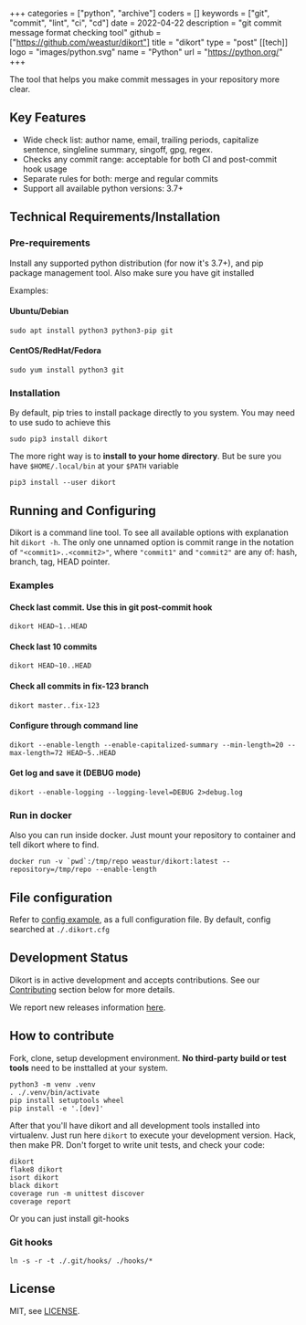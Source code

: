 +++
categories = ["python", "archive"]
coders = []
keywords = ["git", "commit", "lint", "ci", "cd"]
date = 2022-04-22
description = "git commit message format checking tool"
github = ["https://github.com/weastur/dikort"]
title = "dikort"
type = "post"
[[tech]]
logo = "images/python.svg"
name = "Python"
url = "https://python.org/"
+++

The tool that helps you make commit messages in your repository more clear.

## Key Features

* Wide check list: author name, email, trailing periods, capitalize sentence, singleline summary, singoff, gpg, regex.
* Checks any commit range: acceptable for both CI and post-commit hook usage
* Separate rules for both: merge and regular commits
* Support all available python versions: 3.7+

## Technical Requirements/Installation

### Pre-requirements
Install any supported python distribution (for now it's 3.7+), and pip package management tool. Also make sure you have git installed

Examples:

#### Ubuntu/Debian
```shell
sudo apt install python3 python3-pip git
```

#### CentOS/RedHat/Fedora
```shell
sudo yum install python3 git
```

### Installation

By default, pip tries to install package directly to you system. You may need to use sudo to achieve this

```shell
sudo pip3 install dikort
```

The more right way is to **install to your home directory**. But be sure you have `$HOME/.local/bin` at your `$PATH` variable
```shell
pip3 install --user dikort
```

## Running and Configuring

Dikort is a command line tool. To see all available options with explanation hit `dikort -h`.
The only one unnamed option is commit range in the notation of `"<commit1>..<commit2>"`, where `"commit1"` and `"commit2"` are any of:
hash, branch, tag, HEAD pointer.

### Examples

#### Check last commit. Use this in git post-commit hook
```shell
dikort HEAD~1..HEAD
```

#### Check last 10 commits
```shell
dikort HEAD~10..HEAD
```

#### Check all commits in fix-123 branch
```shell
dikort master..fix-123
```

#### Configure through command line
```shell
dikort --enable-length --enable-capitalized-summary --min-length=20 --max-length=72 HEAD~5..HEAD
```

#### Get log and save it (DEBUG mode)
```shell
dikort --enable-logging --logging-level=DEBUG 2>debug.log
```

### Run in docker

Also you can run inside docker. Just mount your repository to container and tell dikort where to find.

```shell
docker run -v `pwd`:/tmp/repo weastur/dikort:latest --repository=/tmp/repo --enable-length
```

## File configuration

Refer to [config example](https://github.com/weastur/dikort/blob/83fcb521a4d659c04a3ab627200820596d8886b1/dikort.example.cfg), as a full configuration file. By default, config searched at `./.dikort.cfg`

## Development Status

Dikort is in active development and accepts contributions. See our [Contributing](https://github.com/weastur/dikort#how-to-contribute) section below for more details.

We report new releases information [here](https://github.com/weastur/dikort/releases).

## How to contribute

Fork, clone, setup development environment. **No third-party build or test tools** need to be insttalled at your system.

```shell
python3 -m venv .venv
. ./.venv/bin/activate
pip install setuptools wheel
pip install -e '.[dev]'
```

After that you'll have dikort and all development tools installed into virtualenv. Just run here `dikort` to execute your development version.
Hack, then make PR. Don't forget to write unit tests, and check your code:

```shell
dikort
flake8 dikort
isort dikort
black dikort
coverage run -m unittest discover
coverage report
```

Or you can just install git-hooks

### Git hooks

```shell
ln -s -r -t ./.git/hooks/ ./hooks/*
```

## License

MIT, see [LICENSE](https://github.com/weastur/dikort/blob/83fcb521a4d659c04a3ab627200820596d8886b1/LICENSE).
